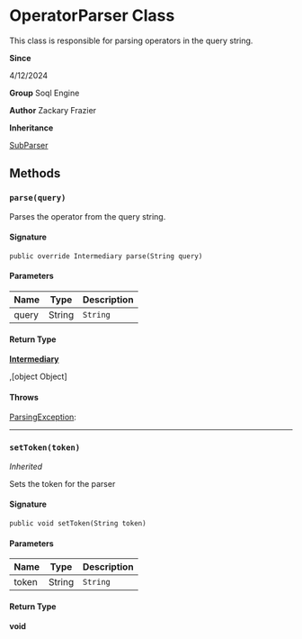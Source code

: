 # OperatorParser Class

This class is responsible for parsing operators in the query string.

**Since** 

4/12/2024

**Group** Soql Engine

**Author** Zackary Frazier

**Inheritance**

[SubParser](SubParser.md)

## Methods
### `parse(query)`

Parses the operator from the query string.

#### Signature
```apex
public override Intermediary parse(String query)
```

#### Parameters
| Name | Type | Description |
|------|------|-------------|
| query | String | `String` |

#### Return Type
**[Intermediary](Intermediary.md)**

,[object Object]

#### Throws
[ParsingException](../utilities/ParsingException.md): 

---

### `setToken(token)`

*Inherited*

Sets the token for the parser

#### Signature
```apex
public void setToken(String token)
```

#### Parameters
| Name | Type | Description |
|------|------|-------------|
| token | String | `String` |

#### Return Type
**void**